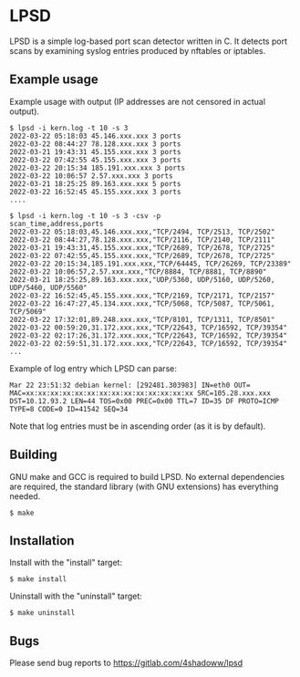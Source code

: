 LPSD
====

LPSD is a simple log-based port scan detector written in C.
It detects port scans by examining syslog entries produced by nftables or iptables.

Example usage
-------------

Example usage with output (IP addresses are not censored in actual output).

    $ lpsd -i kern.log -t 10 -s 3
    2022-03-22 05:18:03 45.146.xxx.xxx 3 ports
    2022-03-22 08:44:27 78.128.xxx.xxx 3 ports
    2022-03-21 19:43:31 45.155.xxx.xxx 3 ports
    2022-03-22 07:42:55 45.155.xxx.xxx 3 ports
    2022-03-22 20:15:34 185.191.xxx.xxx 3 ports
    2022-03-22 10:06:57 2.57.xxx.xxx 3 ports
    2022-03-21 18:25:25 89.163.xxx.xxx 5 ports
    2022-03-22 16:52:45 45.155.xxx.xxx 3 ports
    ....

    $ lpsd -i kern.log -t 10 -s 3 -csv -p
    scan_time,address,ports
    2022-03-22 05:18:03,45.146.xxx.xxx,"TCP/2494, TCP/2513, TCP/2502"
    2022-03-22 08:44:27,78.128.xxx.xxx,"TCP/2116, TCP/2140, TCP/2111"
    2022-03-21 19:43:31,45.155.xxx.xxx,"TCP/2689, TCP/2678, TCP/2725"
    2022-03-22 07:42:55,45.155.xxx.xxx,"TCP/2689, TCP/2678, TCP/2725"
    2022-03-22 20:15:34,185.191.xxx.xxx,"TCP/64445, TCP/26269, TCP/23389"
    2022-03-22 10:06:57,2.57.xxx.xxx,"TCP/8884, TCP/8881, TCP/8890"
    2022-03-21 18:25:25,89.163.xxx.xxx,"UDP/5360, UDP/5160, UDP/5260, UDP/5460, UDP/5560"
    2022-03-22 16:52:45,45.155.xxx.xxx,"TCP/2169, TCP/2171, TCP/2157"
    2022-03-22 16:47:27,45.134.xxx.xxx,"TCP/5068, TCP/5087, TCP/5061, TCP/5069"
    2022-03-22 17:32:01,89.248.xxx.xxx,"TCP/8101, TCP/1311, TCP/8501"
    2022-03-22 00:59:20,31.172.xxx.xxx,"TCP/22643, TCP/16592, TCP/39354"
    2022-03-22 02:17:26,31.172.xxx.xxx,"TCP/22643, TCP/16592, TCP/39354"
    2022-03-22 02:59:51,31.172.xxx.xxx,"TCP/22643, TCP/16592, TCP/39354"
    ...
    
Example of log entry which LPSD can parse:

    Mar 22 23:51:32 debian kernel: [292481.303983] IN=eth0 OUT= MAC=xx:xx:xx:xx:xx:xx:xx:xx:xx:xx:xx:xx:xx:xx SRC=105.28.xxx.xxx DST=10.12.93.2 LEN=44 TOS=0x00 PREC=0x00 TTL=7 ID=35 DF PROTO=ICMP TYPE=8 CODE=0 ID=41542 SEQ=34

Note that log entries must be in ascending order (as it is by default).

Building
--------

GNU make and GCC is required to build LPSD.
No external dependencies are required, the standard library (with GNU extensions) has everything needed.

    $ make
    
Installation
------------

Install with the "install" target:

    $ make install
    
Uninstall with the "uninstall" target:
    
    $ make uninstall

Bugs
----

Please send bug reports to https://gitlab.com/4shadoww/lpsd
